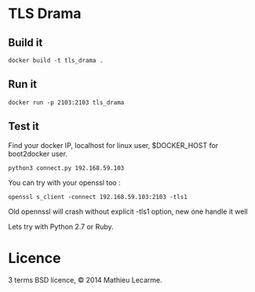 TLS Drama
=========


Build it
--------

    docker build -t tls_drama .

Run it
------

    docker run -p 2103:2103 tls_drama

Test it
-------

Find your docker IP, localhost for linux user, $DOCKER_HOST for boot2docker user.

    python3 connect.py 192.168.59.103

You can try with your openssl too :

    openssl s_client -connect 192.168.59.103:2103 -tls1

Old opennssl will crash without explicit -tls1 option, new one handle it well

Lets try with Python 2.7 or Ruby.

Licence
=======

3 terms BSD licence, © 2014 Mathieu Lecarme.
